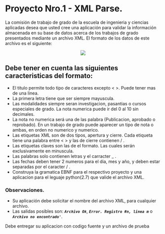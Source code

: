 # Proyecto Nro.1 - XML Parse.
La comisión de trabajo de grado de la escuela de ingenieria y ciencias aplicadas desea que usted cree una aplicación para validar la información almacenada en su base de datos acerca de los trabajos de grado presentados mediante un archivo XML. El formato de los datos de este archivo es el siguiente:

<div align="center">
    <img src="https://i.imgur.com/I1ToNri.png" />
</div>

## Debe tener en cuenta las siguientes caracteristicas del formato:
- El titulo permite todo tipo de caracteres excepto < >. Puede tener mas de una linea.
- La primera letra tiene que ser siempre mayuscula.
- Las modalidades siempre seran investigacion, pasantias o cursos especiales de grado.
La nota numerica puede ir del 0 al 10 sin decimales.
- La nota no numerica será una de las palabra (Publicacion, aprobado o reprobado). En un trabajo de grado puede aparecer un tipo de nota o ambas, en orden no numerico y numerico.
- Las etiquetas XML son de dos tipos, apertura y cierre. Cada etiqueta tiene una palabra entre < > y las de cierre contienen / .
- Las etiquetas claves son las de el formato. Las cuales serán exclusivamente en minuscula.
- Las palabras solo contienen letras y el carracter _ .
- Las fechas deben tener 2 numeros para el dia, mes y año, y deben estar separadas por el caracter / .
- Construya la gramatica EBNF para el respectivo proyecto y una aplicacion para el leguaje python(2.7) que valide el archivo XML.

### Observaciones.  
- Su aplicación debe solicitar el nombre del archivo XML, para cualquier archivo.
- Las salidas posibles son: ***`Archivo Ok`***, ***`Error. Registro #n, linea m`*** o ***`Archivo no encontrado'`***.

Debe entregar su aplicacion con codigo fuente y un archivo de prueba
